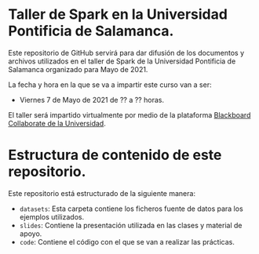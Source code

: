 # Taller de Spark en la Universidad Pontificia de Salamanca.

Este repositorio de GitHub servirá para dar difusión de los documentos y archivos utilizados en el taller de Spark de la Universidad Pontificia de Salamanca organizado para Mayo de 2021.

La fecha y hora en la que se va a impartir este curso van a ser:
- Viernes 7 de Mayo de 2021 de ?? a ?? horas.

El taller será impartido virtualmente por medio de la plataforma [Blackboard Collaborate de la Universidad](https://moodle.upsa.es/course/view.php?id=29493#section-5).

# Estructura de contenido de este repositorio.

Este repositorio está estructurado de la siguiente manera:

- ``datasets``: Esta carpeta contiene los ficheros fuente de datos para los ejemplos utilizados.
- ``slides``: Contiene la presentación utilizada en las clases y material de apoyo.
- ``code``: Contiene el código con el que se van a realizar las prácticas.
